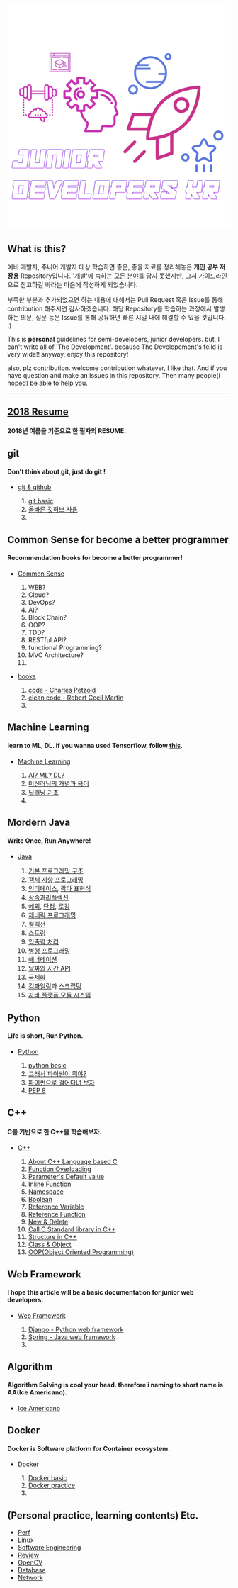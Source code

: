 <div align=center>

![](/assets/training_main.png)

</div>

## What is this?

예비 개발자, 주니어 개발자 대상 학습하면 좋은, 좋을 자료를 정리해놓은 **개인 공부 저장용** Repository입니다. '개발'에 속하는 모든 분야를 담지 못했지만, 그저 가이드라인으로 참고하길 바라는 마음에 작성하게 되었습니다.

부족한 부분과 추가되었으면 하는 내용에 대해서는 Pull Request 혹은 Issue를 통해 contribution 해주시면 감사하겠습니다. 해당 Repository를 학습하는 과정에서 발생하는 의문, 질문 등은 Issue를 통해 공유하면 빠른 시일 내에 해결할 수 있을 것입니다. :)

This is **personal** guidelines for semi-developers, junior developers. but, I can't write all of 'The Development'. because The Developement's feild is very wide!! anyway, enjoy this repository!

also, plz contribution. welcome contribution whatever, I like that. And if you have question and make an Issues in this repository. Then many people(i hoped) be able to help you.

---

## [2018 Resume](/resume/README.md)

#### 2018년 여름을 기준으로 한 필자의 RESUME.

## git

#### Don't think about git, just do git !

- [git & github](/git/README.md)
	
	1. [git basic](/git/basic/README.md)
	2. [올바른 깃허브 사용](/git/advenced_git/README.md)
	3. 

## Common Sense for become a better programmer

#### Recommendation books for become a better programmer!

- [Common Sense](/commonsense/README.md)

	1. WEB?
	3. Cloud?
	4. DevOps?
	5. AI?
	6. Block Chain?
	7. OOP?
	8. TDD?
	8. RESTful API?
	9. functional Programming?
	10. MVC Architecture?
	11.  

- [books](/commonsense/books/README.md)

	1. [code - Charles Petzold](/books/code/README.md)
	2. [clean code - Robert Cecil Martin](/books/clean_code/README.md)
	3. 

## Machine Learning

#### learn to ML, DL. if you wanna used Tensorflow, follow [this](https://github.com/JuniorDevelopersKR/facevalue).
	
- [Machine Learning](/machine_learning/README.md)

	1. [AI? ML? DL?](/machine_learning/aimldl/README.md)
	2. [머신러닝의 개념과 용어](/machine_learning/mlbasic/README.md)
	3. [딥러닝 기초](/machine_learning/dlbasic/README.md)
	4. 

## Mordern Java

#### Write Once, Run Anywhere!

- [Java](/java/README.md)

	1. [기본 프로그래밍 구조](/java/basic/README.md)
	2. [객체 지향 프로그래밍](/java/oop/README.md)
	3. [인터페이스](/java/interface/README.md), [람다 표현식](/java/lambda/README.md)
	4. [상속](/java/inheritance/README.md)과[리플렉션](/java/reflection/README.md)
	5. [예외](/java/exception/README.md), [단정](/java/assertion/README.md), [로깅](/java/logging/RAEDME.md)
	6. [제네릭 프로그래밍](/java/generic/README.md)
	7. [컬렉션](/java/collection/README.md)
	8. [스트림](/java/stream/README.md)
	9. [입출력 처리](/java/io/README.md)
	10. [병행 프로그래밍](/java/concurent/README.md)
	11. [애너테이션](/java/annotation/README.md)
	12. [날짜와 시간 API](/java/dateapi/README.md)
	13. [국제화](/java/globalization/README.md)
	14. [컴파일링](/java/compiling/README.md)과 [스크립팅](/java/scripting/README.md)
	15. [자바 플랫폼 모듈 시스템](java/platformmodulesystem/README.md)

## Python

#### Life is short, Run Python.  
	
- [Python](/python/README.md)

	1. [python basic](/python/basic/README.md)
	2. [그래서 파이썬이 뭐야?](/python/whatispython/README.md)
	3. [파이썬으로 걸어다녀 보자](/python/walkingpython/README.md)
	4. [PEP 8](/python/pep8/README.md)

## C++

#### C를 기반으로 한 C++을 학습해보자.  

- [C++](/c++/README.md)

	1. [About C++ Language based C](/c++/basic/README.md)
	2. [Function Overloading](/c++/functionoverloading/README.md)
	3. [Parameter's Default value](/c++/parametersdefaultvalue/README.md)
	4. [Inline Function](/c++/inlinefunction/README.md)
	5. [Namespace](/c++/namespace/README.md)
	6. [Boolean](/c++/boolean/README.md)
	7. [Reference Variable](/c++/referencevariable/README.md)
	8. [Reference Function](/c++/referencefunction/README.md)
	9. [New & Delete](/c++/newndelete/README.md)
	10. [Call C Standard library in C++](/c++/callcstandardlibraryincpp/README.md)
	11. [Structure in C++](/c++/structureincpp/README.md)
	12. [Class & Object](/c++/classnobject/README.md)
	13. [OOP(Object Oriented Programming)](/c++/oop/README.md)

## Web Framework

#### I hope this article will be a basic documentation for junior web developers.

- [Web Framework](/web/README.md)
	
	1. [Django - Python web framework](/web/django/README.md)
	2. [Spring - Java web framework](/web/spring/README.md)
	3. 

## Algorithm

#### Algorithm Solving is cool your head.  therefore i naming to short name is AA(Ice Americano).

- [Ice Americano](https://github.com/rjs1197/iceamericano)  

## Docker

#### Docker is Software platform for Container ecosystem.

- [Docker](/docker/README.md)
	
	1. [Docker basic](/docker/basic/README.md)
	2. [Docker practice](/docker/practice/README.md)  
	3. 

## (Personal practice, learning contents) Etc.  

- [Perf](/perf/README.md)
- [Linux](/linux/README.md)
- [Software Engineering](/softwareengineering/README.md)
- [Review](/review/README.md)
- [OpenCV](/opencv/README.md)
- [Database](/database/README.md)
- [Network](/network/README.md)

